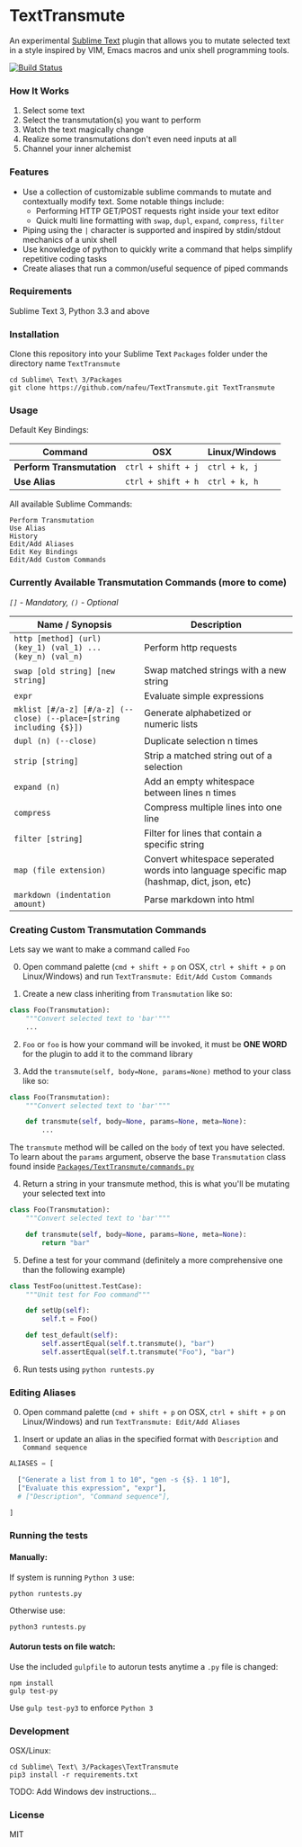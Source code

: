 # TextTransmute

An experimental [Sublime Text](https://www.sublimetext.com/) plugin that allows you to mutate selected text in a style inspired by VIM, Emacs macros and unix shell programming tools.

[![Build Status](https://travis-ci.org/nafeu/TextTransmute.svg?branch=master)](https://travis-ci.org/nafeu/TextTransmute)

### How It Works

1. Select some text
2. Select the transmutation(s) you want to perform
3. Watch the text magically change
4. Realize some transmutations don't even need inputs at all
5. Channel your inner alchemist

### Features

- Use a collection of customizable sublime commands to mutate and contextually modify text. Some notable things include:
    - Performing HTTP GET/POST requests right inside your text editor
    - Quick multi line formatting with `swap`, `dupl`, `expand`, `compress`, `filter`
- Piping using the `|` character is supported and inspired by stdin/stdout mechanics of a unix shell
- Use knowledge of python to quickly write a command that helps simplify repetitive coding tasks
- Create aliases that run a common/useful sequence of piped commands

### Requirements

Sublime Text 3, Python 3.3 and above

### Installation

Clone this repository into your Sublime Text `Packages` folder under the directory name `TextTransmute`

```
cd Sublime\ Text\ 3/Packages
git clone https://github.com/nafeu/TextTransmute.git TextTransmute
```

### Usage

Default Key Bindings:

| Command                   | OSX                | Linux/Windows |
|---------------------------|--------------------|---------------|
| **Perform Transmutation** | `ctrl + shift + j` | `ctrl + k, j` |
| **Use Alias**             | `ctrl + shift + h` | `ctrl + k, h` |

All available Sublime Commands:

```
Perform Transmutation
Use Alias
History
Edit/Add Aliases
Edit Key Bindings
Edit/Add Custom Commands
```

### Currently Available Transmutation Commands (more to come)

_`[]` - Mandatory, `()` - Optional_

| Name / Synopsis | Description |
| --------------- | ----------- |
| `http [method] (url) (key_1) (val_1) ... (key_n) (val_n)` | Perform http requests |
| `swap [old string] [new string]`  | Swap matched strings with a new string |
| `expr` | Evaluate simple expressions |
| `mklist [#/a-z] [#/a-z] (--close) (--place=[string including {$}])` | Generate alphabetized or numeric lists |
| `dupl (n) (--close)` | Duplicate selection n times |
| `strip [string]` | Strip a matched string out of a selection |
| `expand (n)` | Add an empty whitespace between lines n times |
| `compress` | Compress multiple lines into one line |
| `filter [string]` | Filter for lines that contain a specific string |
| `map (file extension)` | Convert whitespace seperated words into language specific map (hashmap, dict, json, etc) |
| `markdown (indentation amount)` | Parse markdown into html |

### Creating Custom Transmutation Commands

Lets say we want to make a command called `Foo`

0. Open command palette (`cmd + shift + p` on OSX, `ctrl + shift + p` on Linux/Windows) and run `TextTransmute: Edit/Add Custom Commands`

1. Create a new class inheriting from `Transmutation` like so:

```python
class Foo(Transmutation):
    """Convert selected text to 'bar'"""
    ...
```

2. `Foo` or `foo` is how your command will be invoked, it must
    be **ONE WORD** for the plugin to add it to the command library

3. Add the `transmute(self, body=None, params=None)` method to your class like so:

```python
class Foo(Transmutation):
    """Convert selected text to 'bar'"""

    def transmute(self, body=None, params=None, meta=None):
        ...
```

The `transmute` method will be called on the `body` of text
you have selected. To learn about the `params` argument,
observe the base `Transmutation` class found inside
[`Packages/TextTransmute/commands.py`](https://github.com/nafeu/TextTransmute/blob/master/commands.py)

4. Return a string in your transmute method, this is what you'll be
   mutating your selected text into

```python
class Foo(Transmutation):
    """Convert selected text to 'bar'"""

    def transmute(self, body=None, params=None, meta=None):
        return "bar"
```

5. Define a test for your command (definitely a more comprehensive one than the following example)

```python
class TestFoo(unittest.TestCase):
    """Unit test for Foo command"""

    def setUp(self):
        self.t = Foo()

    def test_default(self):
        self.assertEqual(self.t.transmute(), "bar")
        self.assertEqual(self.t.transmute("Foo"), "bar")
```

6. Run tests using `python runtests.py`

### Editing Aliases

0. Open command palette (`cmd + shift + p` on OSX, `ctrl + shift + p` on Linux/Windows) and run `TextTransmute: Edit/Add Aliases`

1. Insert or update an alias in the specified format with `Description` and `Command sequence`

```python
ALIASES = [

  ["Generate a list from 1 to 10", "gen -s {$}. 1 10"],
  ["Evaluate this expression", "expr"],
  # ["Description", "Command sequence"],

]
```

### Running the tests

#### Manually:

If system is running `Python 3` use:

```python runtests.py```

Otherwise use:

```python3 runtests.py```

#### Autorun tests on file watch:

Use the included `gulpfile` to autorun tests anytime a `.py` file is changed:

```
npm install
gulp test-py
```

Use `gulp test-py3` to enforce `Python 3`

### Development

OSX/Linux:

```
cd Sublime\ Text\ 3/Packages\TextTransmute
pip3 install -r requirements.txt
```

TODO: Add Windows dev instructions...

### License

MIT
